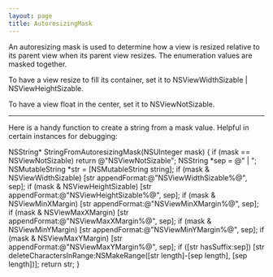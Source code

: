 ```yaml
---
layout: page
title: AutoresizingMask
---
```


An autoresizing mask is used to determine how a view is resized relative to its parent view when its parent view resizes. The enumeration values are masked together.

To have a view resize to fill its container, set it to NSViewWidthSizable | NSViewHeightSizable.

To have a view float in the center, set it to NSViewNotSizable.

----

Here is a handy function to create a string from a mask value. Helpful in certain instances for debugging:

    
NSString* StringFromAutoresizingMask(NSUInteger mask)
{
	if (mask == NSViewNotSizable)
		return @"NSViewNotSizable";
	NSString *sep = @" | ";
	NSMutableString *str = [NSMutableString string];
	if (mask & NSViewWidthSizable)
		[str appendFormat:@"NSViewWidthSizable%@", sep];
	if (mask & NSViewHeightSizable)
		[str appendFormat:@"NSViewHeightSizable%@", sep];
	if (mask & NSViewMinXMargin)
		[str appendFormat:@"NSViewMinXMargin%@", sep];
	if (mask & NSViewMaxXMargin)
		[str appendFormat:@"NSViewMaxXMargin%@", sep];
	if (mask & NSViewMinYMargin)
		[str appendFormat:@"NSViewMinYMargin%@", sep];
	if (mask & NSViewMaxYMargin)
		[str appendFormat:@"NSViewMaxYMargin%@", sep];
	if ([str hasSuffix:sep])
		[str deleteCharactersInRange:NSMakeRange([str length]-[sep length], [sep length])];
	return str;
}

